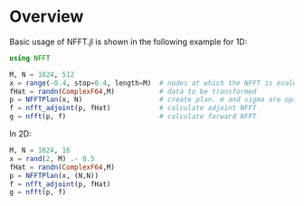 # Overview

Basic usage of NFFT.jl is shown in the following example for 1D:

```julia
using NFFT

M, N = 1024, 512
x = range(-0.4, stop=0.4, length=M)  # nodes at which the NFFT is evaluated
fHat = randn(ComplexF64,M)           # data to be transformed
p = NFFTPlan(x, N)                   # create plan. m and sigma are optional parameters
f = nfft_adjoint(p, fHat)            # calculate adjoint NFFT
g = nfft(p, f)                       # calculate forward NFFT
```

In 2D:

```julia
M, N = 1024, 16
x = rand(2, M) .- 0.5
fHat = randn(ComplexF64,M)
p = NFFTPlan(x, (N,N))
f = nfft_adjoint(p, fHat)
g = nfft(p, f)
```
